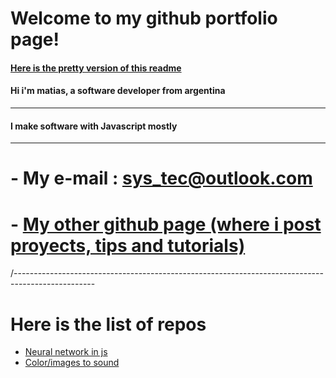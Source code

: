 # Welcome to my github portfolio page!

#### [Here is the pretty version of this readme](https://mg-software-dev.github.io/mg-software-dev/)


#### Hi i'm matias, a software developer from argentina

----

#### I make software with Javascript mostly

----


# - My e-mail : sys_tec@outlook.com


# - [My other github page (where i post proyects, tips and tutorials)](https://virtualsoda369.github.io/VirtualSoda369/)




/--------------------------------------------------------------------------------------------------

# Here is the list of repos

- [Neural network in js](https://github.com/mg-software-dev/neural_net_in_js)
- [Color/images to sound](https://github.com/mg-software-dev/color_to_sound)
